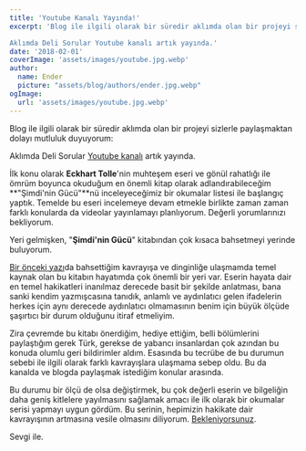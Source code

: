 ```yaml
---
title: 'Youtube Kanalı Yayında!'
excerpt: 'Blog ile ilgili olarak bir süredir aklımda olan bir projeyi sizlerle paylaşmaktan dolayı mutluluk duyuyorum:

Aklımda Deli Sorular Youtube kanalı artık yayında.'
date: '2018-02-01'
coverImage: 'assets/images/youtube.jpg.webp'
author:
  name: Ender
  picture: "assets/blog/authors/ender.jpg.webp"
ogImage:
  url: 'assets/images/youtube.jpg.webp'
---
```


Blog ile ilgili olarak bir süredir aklımda olan bir projeyi sizlerle paylaşmaktan dolayı mutluluk duyuyorum:

Aklımda Deli Sorular [Youtube kanalı](https://www.youtube.com/channel/UCq3wx4QmzkQP-hJRo5LOE6Q) artık yayında.

İlk konu olarak **Eckhart Tolle**'nin muhteşem eseri ve gönül rahatlığı ile ömrüm boyunca okuduğum en önemli kitap olarak adlandırabileceğim **"Şimdi'nin Gücü"**nü inceleyeceğimiz bir okumalar listesi ile başlangıç yaptık. Temelde bu eseri incelemeye devam etmekle birlikte zaman zaman farklı konularda da videolar yayınlamayı planlıyorum. Değerli yorumlarınızı bekliyorum.

Yeri gelmişken, "**Şimdi'nin Gücü**" kitabından çok kısaca bahsetmeyi yerinde buluyorum.

[Bir önceki yazı](http://www.aklimdadelisorular.org/simdi-yeni-seyler-soylemek-lazim/)da bahsettiğim kavrayışa ve dinginliğe ulaşmamda temel kaynak olan bu kitabın hayatımda çok önemli bir yeri var. Eserin hayata dair en temel hakikatleri inanılmaz derecede basit bir şekilde anlatması, bana sanki kendim yazmışcasına tanıdık, anlamlı ve aydınlatıcı gelen ifadelerin herkes için aynı derecede aydınlatıcı olmamasının benim için büyük ölçüde şaşırtıcı bir durum olduğunu itiraf etmeliyim.

Zira çevremde bu kitabı önerdiğim, hediye ettiğim, belli bölümlerini paylaştığım gerek Türk, gerekse de yabancı insanlardan çok azından bu konuda olumlu geri bildirimler aldım. Esasında bu tecrübe de bu durumun sebebi ile ilgili olarak farklı kavrayışlara ulaşmama sebep oldu. Bu da kanalda ve blogda paylaşmak istediğim konular arasında.

Bu durumu bir ölçü de olsa değiştirmek, bu çok değerli eserin ve bilgeliğin daha geniş kitlelere yayılmasını sağlamak amacı ile ilk olarak bir okumalar serisi yapmayı uygun gördüm. Bu serinin, hepimizin hakikate dair kavrayışının artmasına vesile olmasını diliyorum. [Bekleniyorsunuz](https://www.youtube.com/channel/UCq3wx4QmzkQP-hJRo5LOE6Q).

Sevgi ile.
